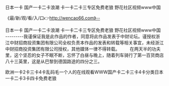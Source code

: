 日本一卡
国产一卡二卡浪潮
卡一卡二卡三专区免费老狼
野花社区视频www中国


《最/新/观/看/入/口👉http://wencao66.com》--

日本一卡
国产一卡二卡浪潮
卡一卡二卡三专区免费老狼
野花社区视频www中国
---------我谨保证我是此作品的作者，同意将此作品发表于中财论坛。谨授权浙江中财招商投资集团有限公司全权负责本作品的发表和转载等相关事宜，未经浙江中财招商投资集团有限公司授权，其他媒体一律不得转载。
　　在两天半的功夫里，这个坚忍的女子不眠不断，忘怀了白昼与晚上，随着列车骑行了第一百货商店八十三英里，这是从巴黎到德国路途的四分之三。





欧洲一卡2卡三卡4卡乱码毛一个人的在线观看WWW国产卡二卡三卡4卡分类日本一卡二卡3卡四卡免费老狼
